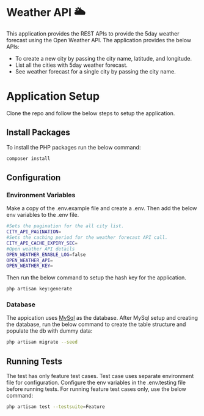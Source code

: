 
# Weather API  🌥

This application provides the REST APIs to provide the 5day weather forecast using the Open Weather API. The application provides the below APIs:

- To create a new city by passing the city name, latitude, and longitude.
- List all the cities with 5day weather forecast.
- See weather forecast for a single city by passing the city name.

# Application Setup
Clone the repo and follow the below steps to setup the application.
## Install Packages
To install the PHP packages run the below command:
```sh
composer install
```
## Configuration
### Environment Variables
Make a copy of the .env.example file and create a .env. Then add the below env variables to the .env file.
```sh
#Sets the pagination for the all city list.
CITY_API_PAGINATION=
#Sets the caching period for the weather forecast API call.
CITY_API_CACHE_EXPIRY_SEC=
#Open weather API details
OPEN_WEATHER_ENABLE_LOG=false
OPEN_WEATHER_API=
OPEN_WEATHER_KEY=
```
Then run the below command to setup the hash key for the application.
```sh
php artisan key:generate
```
### Database

The appication uses [MySql](https://www.mysql.com/) as the database. After MySql setup and creating the database, run the below command to create the table structure and populate the db with dummy data:

```sh
php artisan migrate --seed
```
## Running Tests

The test has only feature test cases. Test case uses separate environment file for configuration. Configure the env variables in the .env.testing file before running tests. For running feature test cases only, use the below command:

```sh
php artisan test --testsuite=Feature
```
